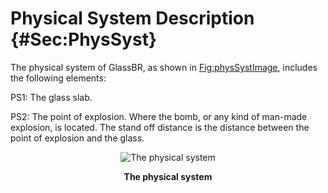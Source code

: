 # Physical System Description {#Sec:PhysSyst}

The physical system of GlassBR, as shown in [Fig:physSystImage](./SecPhysSyst.md#Figure:physSystImage), includes the following elements:

PS1: The glass slab.

PS2: The point of explosion. Where the bomb, or any kind of man-made explosion, is located. The stand off distance is the distance between the point of explosion and the glass.

<div id="Figure:physSystImage" align="center" >

![The physical system](./assets/physicalsystimage.png)

**The physical system**

</div>
